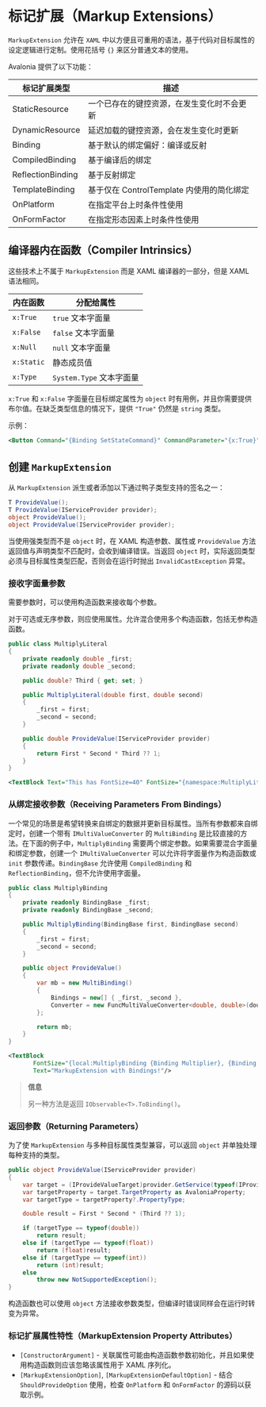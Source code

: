 # 标记扩展（Markup Extensions）

`MarkupExtension` 允许在 `XAML` 中以方便且可重用的语法，基于代码对目标属性的设定逻辑进行定制。使用花括号 `{}` 来区分普通文本的使用。

Avalonia 提供了以下功能：

| 标记扩展类型      | 描述                                       |
| ----------------- | ------------------------------------------ |
| StaticResource    | 一个已存在的键控资源，在发生变化时不会更新 |
| DynamicResource   | 延迟加载的键控资源，会在发生变化时更新     |
| Binding           | 基于默认的绑定偏好：编译或反射             |
| CompiledBinding   | 基于编译后的绑定                           |
| ReflectionBinding | 基于反射绑定                               |
| TemplateBinding   | 基于仅在 ControlTemplate 内使用的简化绑定  |
| OnPlatform        | 在指定平台上时条件性使用                   |
| OnFormFactor      | 在指定形态因素上时条件性使用               |

## 编译器内在函数（Compiler Intrinsics）

这些技术上不属于 `MarkupExtension` 而是 XAML 编译器的一部分，但是 XAML 语法相同。

| 内在函数   | 分配给属性               |
| ---------- | ------------------------ |
| `x:True`   | `true` 文本字面量        |
| `x:False`  | `false` 文本字面量       |
| `x:Null`   | `null` 文本字面量        |
| `x:Static` | 静态成员值               |
| `x:Type`   | `System.Type` 文本字面量 |

`x:True` 和 `x:False` 字面量在目标绑定属性为 `object` 时有用例，并且你需要提供布尔值。在缺乏类型信息的情况下，提供 `"True"` 仍然是 `string` 类型。

示例：

```xml
<Button Command="{Binding SetStateCommand}" CommandParameter="{x:True}"/>
```

## 创建 `MarkupExtension`

从 `MarkupExtension` 派生或者添加以下通过鸭子类型支持的签名之一：

```csharp
T ProvideValue();
T ProvideValue(IServiceProvider provider);
object ProvideValue();
object ProvideValue(IServiceProvider provider);
```

当使用强类型而不是 `object` 时，在 XAML 构造参数、属性或 `ProvideValue` 方法返回值与声明类型不匹配时，会收到编译错误。当返回 `object` 时，实际返回类型必须与目标属性类型匹配，否则会在运行时抛出 `InvalidCastException` 异常。

### 接收字面量参数

需要参数时，可以使用构造函数来接收每个参数。

对于可选或无序参数，则应使用属性。允许混合使用多个构造函数，包括无参构造函数。

```csharp
public class MultiplyLiteral
{
    private readonly double _first;
    private readonly double _second;

    public double? Third { get; set; }

    public MultiplyLiteral(double first, double second)
    {
        _first = first;
        _second = second;
    }

    public double ProvideValue(IServiceProvider provider)
    {
        return First * Second * Third ?? 1;
    }
}
```

```xml
<TextBlock Text="This has FontSize=40" FontSize="{namespace:MultiplyLiteral 10, 8, Third=0.5}" />
```

### 从绑定接收参数（Receiving Parameters From Bindings）

一个常见的场景是希望转换来自绑定的数据并更新目标属性。当所有参数都来自绑定时，创建一个带有 `IMultiValueConverter` 的 `MultiBinding` 是比较直接的方法。在下面的例子中，`MultiplyBinding` 需要两个绑定参数。如果需要混合字面量和绑定参数，创建一个 `IMultiValueConverter` 可以允许将字面量作为构造函数或 `init` 参数传递。`BindingBase` 允许使用 `CompiledBinding` 和 `ReflectionBinding`，但不允许使用字面量。

```cs
public class MultiplyBinding
{
    private readonly BindingBase _first;
    private readonly BindingBase _second;

    public MultiplyBinding(BindingBase first, BindingBase second)
    {
        _first = first;
        _second = second;
    }

    public object ProvideValue()
    {
        var mb = new MultiBinding()
        {
            Bindings = new[] { _first, _second },
            Converter = new FuncMultiValueConverter<double, double>(doubles => doubles.Aggregate(1d, (x, y) => x * y))
        };

        return mb;
    }
}
```

```xml
<TextBlock
       FontSize="{local:MultiplyBinding {Binding Multiplier}, {Binding Multiplicand}}"
       Text="MarkupExtension with Bindings!"/>
```

> **信息**
>
> 另一种方法是返回 `IObservable<T>.ToBinding()`。

### 返回参数（Returning Parameters）

为了使 `MarkupExtension` 与多种目标属性类型兼容，可以返回 `object` 并单独处理每种支持的类型。

```cs
public object ProvideValue(IServiceProvider provider)
{
    var target = (IProvideValueTarget)provider.GetService(typeof(IProvideValueTarget))!;
    var targetProperty = target.TargetProperty as AvaloniaProperty;
    var targetType = targetProperty?.PropertyType;

    double result = First * Second * (Third ?? 1);

    if (targetType == typeof(double))
        return result;
    else if (targetType == typeof(float))
        return (float)result;
    else if (targetType == typeof(int))
        return (int)result;
    else
        throw new NotSupportedException();
}
```

构造函数也可以使用 `object` 方法接收参数类型，但编译时错误同样会在运行时转变为异常。

### 标记扩展属性特性（MarkupExtension Property Attributes）

- `[ConstructorArgument]` - 关联属性可能由构造函数参数初始化，并且如果使用构造函数则应该忽略该属性用于 XAML 序列化。
- `[MarkupExtensionOption]`, `[MarkupExtensionDefaultOption]` - 结合 `ShouldProvideOption` 使用，检查 `OnPlatform` 和 `OnFormFactor` 的源码以获取示例。
